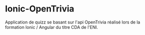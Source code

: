 # Ionic-OpenTrivia
Application de quizz se basant sur l'api OpenTrivia réalisé lors de la formation Ionic / Angular du titre CDA de l'ENI.
